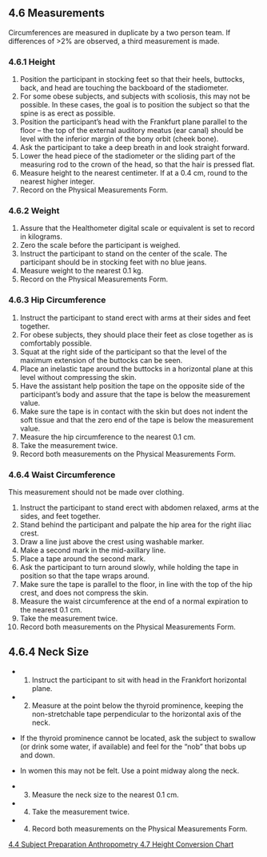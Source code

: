 ## 4.6 Measurements

Circumferences are measured in duplicate by a two person team.  If differences of >2% are observed, a third measurement is made.

### 4.6.1  Height

1. Position the participant in stocking feet so that their heels, buttocks, back, and head are touching the backboard of the stadiometer.
2. For some obese subjects, and subjects with scoliosis, this may not be possible. In these cases, the goal is to position the subject so that the spine is as erect as possible.
3. Position the participant’s head with the Frankfurt plane parallel to the floor – the top of the external auditory meatus (ear canal) should be level with the inferior margin of the bony orbit (cheek bone).
4. Ask the participant to take a deep breath in and look straight forward.
4. Lower the head piece of the stadiometer or the sliding part of the measuring rod to the crown of the head, so that the hair is pressed flat.
6. Measure height to the nearest centimeter.  If at a 0.4 cm, round to the nearest higher integer.
7. Record on the Physical Measurements Form.

### 4.6.2 Weight

1. Assure that the Healthometer digital scale or equivalent is set to record in kilograms.
2. Zero the scale before the participant is weighed.
3. Instruct the participant to stand on the center of the scale.  The participant should be in stocking feet with no blue jeans.
4. Measure weight to the nearest 0.1 kg.
4. Record on the Physical Measurements Form.

### 4.6.3 Hip Circumference

1. Instruct the participant to stand erect with arms at their sides and feet together.
2. For obese subjects, they should place their feet as close together as is comfortably possible.
3. Squat at the right side of the participant so that the level of the maximum extension of the buttocks can be seen.
4. Place an inelastic tape around the buttocks in a horizontal plane at this level without compressing the skin.
4. Have the assistant help position the tape on the opposite side of the participant’s body and assure that the tape is below the measurement value.
6. Make sure the tape is in contact with the skin but does not indent the soft tissue and that the zero end of the tape is below the measurement value.
7. Measure the hip circumference to the nearest 0.1 cm.
8. Take the measurement twice.
9. Record both measurements on the Physical Measurements Form.

### 4.6.4 Waist Circumference

This measurement should not be made over clothing.

1. Instruct the participant to stand erect with abdomen relaxed, arms at the sides, and feet together.
2. Stand behind the participant and palpate the hip area for the right iliac crest.
3. Draw a line just above the crest using washable marker.
4. Make a second mark in the mid-axillary line.
4. Place a tape around the second mark.
6. Ask the participant to turn around slowly, while holding the tape in position so that the tape wraps around.
7. Make sure the tape is parallel to the floor, in line with the top of the hip crest, and does not compress the skin.
8. Measure the waist circumference at the end of a normal expiration to the nearest 0.1 cm.
9. Take the measurement twice.
10. Record both measurements on the Physical Measurements Form.

## 4.6.4 Neck Size

* 1. Instruct the participant to sit with head in the Frankfort horizontal plane.
* 2. Measure at the point below the thyroid prominence, keeping the non-stretchable tape perpendicular to the horizontal axis of the neck.

 * If the thyroid prominence cannot be located, ask the subject to swallow (or drink some water, if available) and feel for the “nob” that bobs up and down.
 * In women this may not be felt.  Use a point midway along the neck.

* 3. Measure the neck size to the nearest 0.1 cm.
* 4. Take the measurement twice.
* 4. Record both measurements on the Physical Measurements Form.


<div class="center">
<div class="btn-group">
  <a href=":pages_path:/manuals/anthropometry/4-04-subject-preparation.md" class="btn btn-default">
    <span class="glyphicon glyphicon-chevron-left"></span>
    4.4 Subject Preparation
  </a>

  <a href=":pages_path:/manuals/anthropometry" class="btn btn-default">
    <span class="glyphicon glyphicon-chevron-up"></span>
    Anthropometry
  </a>

  <a href=":pages_path:/manuals/anthropometry/4-07-height-conversion-chart.md" class="btn btn-success">
    4.7 Height Conversion Chart
    <span class="glyphicon glyphicon-chevron-right"></span>
  </a>
</div>
</div>
